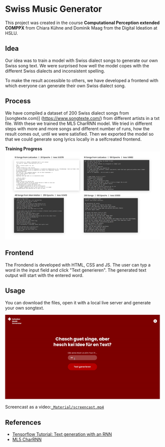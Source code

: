 # Swiss Music Generator
This project was created in the course **Computational Perception extended COMPPX** from Chiara Kühne and Dominik Maag from the Digital Ideation at HSLU.

## Idea
Our idea was to train a model with Swiss dialect songs to generate our own Swiss song text. We were surprised how well the model copes with the different Swiss dialects and inconsistent spelling.

To make the result accessible to others, we have developed a frontend with which everyone can generate their own Swiss dialect song.

## Process
We have compiled a dataset of 200 Swiss dialect songs from [songtexte.com)] (https://www.songtexte.com/) from different artists in a txt file. With these we trained the ML5 CharRNN model. We tried in different steps with more and more songs and different number of runs, how the result comes out, until we were satisfied. Then we exported the model so that we could generate song lyrics locally in a selfcreated frontend.

**Training Progress**
![Training Progress](./_Material/training-progress.png)

## Frontend
The Frondend is developed with HTML, CSS and JS. The user can typ a word in the input field and click "Text generieren". The generated text output will start with the entered word.

## Usage
You can download the files, open it with a local live server and generate your own songtext.

![Demo Swiss Music Generator](./_Material/screencast.gif)

Screencast as a video:[`_Material/screencast.mp4`](_Material/screencast.mp4)

## References
* [Tensorflow Tutorial: Text generation with an RNN](https://www.tensorflow.org/text/tutorials/text_generation)
* [ML5 CharRNN](https://learn.ml5js.org/#/reference/charrnn)